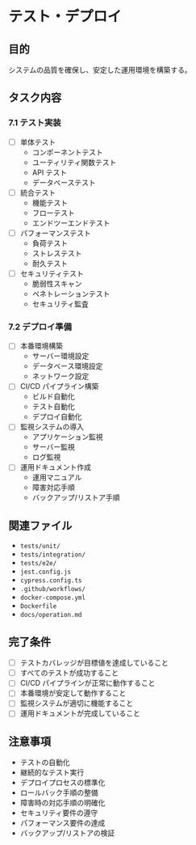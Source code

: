 # テスト・デプロイ

## 目的

システムの品質を確保し、安定した運用環境を構築する。

## タスク内容

### 7.1 テスト実装

- [ ] 単体テスト
  - コンポーネントテスト
  - ユーティリティ関数テスト
  - API テスト
  - データベーステスト
- [ ] 統合テスト
  - 機能テスト
  - フローテスト
  - エンドツーエンドテスト
- [ ] パフォーマンステスト
  - 負荷テスト
  - ストレステスト
  - 耐久テスト
- [ ] セキュリティテスト
  - 脆弱性スキャン
  - ペネトレーションテスト
  - セキュリティ監査

### 7.2 デプロイ準備

- [ ] 本番環境構築
  - サーバー環境設定
  - データベース環境設定
  - ネットワーク設定
- [ ] CI/CD パイプライン構築
  - ビルド自動化
  - テスト自動化
  - デプロイ自動化
- [ ] 監視システムの導入
  - アプリケーション監視
  - サーバー監視
  - ログ監視
- [ ] 運用ドキュメント作成
  - 運用マニュアル
  - 障害対応手順
  - バックアップ/リストア手順

## 関連ファイル

- `tests/unit/`
- `tests/integration/`
- `tests/e2e/`
- `jest.config.js`
- `cypress.config.ts`
- `.github/workflows/`
- `docker-compose.yml`
- `Dockerfile`
- `docs/operation.md`

## 完了条件

- [ ] テストカバレッジが目標値を達成していること
- [ ] すべてのテストが成功すること
- [ ] CI/CD パイプラインが正常に動作すること
- [ ] 本番環境が安定して動作すること
- [ ] 監視システムが適切に機能すること
- [ ] 運用ドキュメントが完成していること

## 注意事項

- テストの自動化
- 継続的なテスト実行
- デプロイプロセスの標準化
- ロールバック手順の整備
- 障害時の対応手順の明確化
- セキュリティ要件の遵守
- パフォーマンス要件の達成
- バックアップ/リストアの検証
